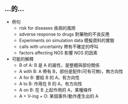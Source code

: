 ## ...的...
- 例句
  - risk for diseases 疾病的風險
  - adverse response to drugs 對藥物的不良反應
  - Experiments on simulation data 模擬資料的實驗
  - calls with uncertainty 帶有不確定的呼叫
  - factors affecting NGS 影響 NGS 的因素
- 可能的解釋
  - B of A: B 是 A 的屬性，是整體與部份關係
  - A with B: A 帶有 B，部份是配件(可有可無)，無方向性
  - A for B: 要給 B 的 A，有方向性
  - A to B: 作用在 B 的 A，有方向性
  - A on B: 在 B 上起作用的 A，某種條件
  - A + V-ing + O: 某個事件/動作產生出的 A
